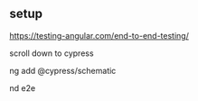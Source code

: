 ## setup

https://testing-angular.com/end-to-end-testing/

scroll down to cypress

ng add @cypress/schematic

nd e2e
